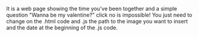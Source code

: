 It is a web page showing the time you've been together and a simple question "Wanna be my valentine?" click no is impossible!
You just need to change on the .html code and .js the path to the image you want to insert and the date at the beginning of the .js code.
